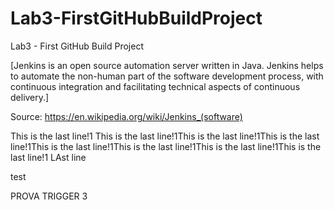 # Lab3-FirstGitHubBuildProject
Lab3 - First GitHub Build Project

[Jenkins is an open source automation server written in Java.
Jenkins helps to automate the non-human part of the software development process, with continuous integration and facilitating technical aspects of continuous delivery.]

Source: https://en.wikipedia.org/wiki/Jenkins_(software)

This is the last line!1 This is the last line!1This is the last line!1This is the last line!1This is the last line!1This is the last line!1This is the last line!1This is the last line!1
LAst line


test

PROVA TRIGGER 3
